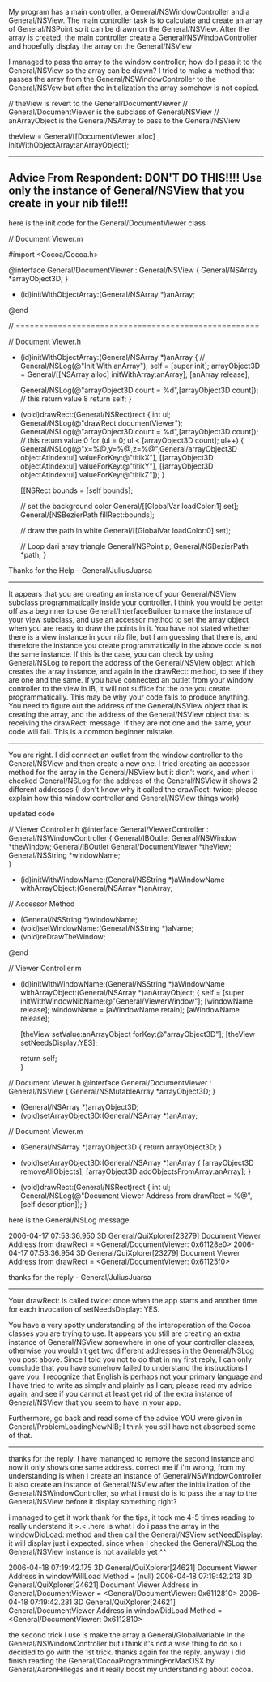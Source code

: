 My program has a main controller, a General/NSWindowController and a General/NSView.
The main controller task is to calculate and create an array of General/NSPoint so it can be drawn on the General/NSView.
After the array is created, the main controller create a General/NSWindowController and hopefully display the array on the General/NSView

I managed to pass the array to the window controller; how do I pass it to the General/NSView so the array can be drawn?
I tried to make a method that passes the array from the General/NSWindowController to the General/NSVew but after the initialization the array somehow is not copied.

    
// theView is revert to the General/DocumentViewer
// General/DocumentViewer is the subclass of General/NSView
// anArrayObject is the General/NSArray to pass to the General/NSView

theView = General/[[DocumentViewer alloc] initWithObjectArray:anArrayObject];


----
Advice From Respondent: **DON'T DO THIS!!!! Use only the instance of General/NSView that you create in your nib file!!!**
----

here is the init code for the General/DocumentViewer class

    

// Document Viewer.m

#import <Cocoa/Cocoa.h>

@interface General/DocumentViewer : General/NSView
{
	General/NSArray *arrayObject3D;
}

- (id)initWithObjectArray:(General/NSArray *)anArray;

@end

// ====================================================

// Document Viewer.h

- (id)initWithObjectArray:(General/NSArray *)anArray
{
//	General/NSLog(@"Init With anArray");
	self = [super init];
	arrayObject3D = General/[[NSArray alloc] initWithArray:anArray];
	[anArray release];	
	
	General/NSLog(@"arrayObject3D count = %d",[arrayObject3D count]); // this return value 8
	return self;
}

- (void)drawRect:(General/NSRect)rect
{
	int ul;
	General/NSLog(@"drawRect documentViewer");	
	General/NSLog(@"arrayObject3D count = %d",[arrayObject3D count]); // this return value 0
	for (ul = 0; ul < [arrayObject3D count]; ul++)
	{
		General/NSLog(@"x=%@,y=%@,z=%@",General/arrayObject3D objectAtIndex:ul] valueForKey:@"titikX"],
			  [[arrayObject3D objectAtIndex:ul] valueForKey:@"titikY"],
			  [[arrayObject3D objectAtIndex:ul] valueForKey:@"titikZ"]);
	}


	[[NSRect bounds = [self bounds];
	
	// set the background color
	General/[[GlobalVar loadColor:1] set];
	General/[NSBezierPath fillRect:bounds];
	
	// draw the path in white
	General/[[GlobalVar loadColor:0] set];
	
	// Loop dari array triangle
	General/NSPoint p;
	General/NSBezierPath *path;
}


Thanks for the Help - General/JuliusJuarsa

----

It appears that you are creating an instance of your General/NSView subclass programmatically inside your controller. I think you would be better off as a beginner to use General/InterfaceBuilder to make the instance of your view subclass, and use an accessor method to set the array object when you are ready to draw the points in it. You have not stated whether there is a view instance in your nib file, but I am guessing that there is, and therefore the instance you create programmatically in the above code is not the same instance. If this is the case, you can check by using General/NSLog to report the address of the General/NSView object which creates the array instance, and again in the drawRect: method, to see if they are one and the same. If you have connected an outlet from your window controller to the view in IB, it will not suffice for the one you create programmatically. This may be why your code fails to produce anything. You need to figure out the address of the General/NSView object that is creating the array, and the address of the General/NSView object that is receiving the drawRect: message. If they are not one and the same, your code will fail. This is a common beginner mistake.

----
You are right. I did connect an outlet from the window controller to the General/NSView and then create a new one. I tried creating an accessor method for the array in the General/NSView but it didn't work, and when i checked General/NSLog for the address of the General/NSView it shows 2 different addresses (I don't know why it called the drawRect: twice; please explain how this window controller and General/NSView things work)

updated code

    
// Viewer Controller.h
@interface General/ViewerController : General/NSWindowController
{
	General/IBOutlet General/NSWindow *theWindow;
	General/IBOutlet General/DocumentViewer *theView;
	General/NSString *windowName;	
}

- (id)initWithWindowName:(General/NSString *)aWindowName withArrayObject:(General/NSArray *)anArray;

// Accessor Method
- (General/NSString *)windowName;
- (void)setWindowName:(General/NSString *)aName;
- (void)reDrawTheWindow;

@end


// Viewer Controller.m
- (id)initWithWindowName:(General/NSString *)aWindowName withArrayObject:(General/NSArray *)anArrayObject;
{
	self = [super initWithWindowNibName:@"General/ViewerWindow"];
	[windowName release];
	windowName = [aWindowName retain];
	[aWindowName release];
	
	[theView setValue:anArrayObject forKey:@"arrayObject3D"];
	[theView setNeedsDisplay:YES];

	return self;	
}


// Document Viewer.h
@interface General/DocumentViewer : General/NSView
{
	General/NSMutableArray *arrayObject3D;
}

- (General/NSArray *)arrayObject3D;
- (void)setArrayObject3D:(General/NSArray *)anArray;

// Document Viewer.m
- (General/NSArray *)arrayObject3D
{
	return arrayObject3D;
}

- (void)setArrayObject3D:(General/NSArray *)anArray
{
	[arrayObject3D removeAllObjects];
	[arrayObject3D addObjectsFromArray:anArray];
}

- (void)drawRect:(General/NSRect)rect
{
	int ul;
	General/NSLog(@"Document Viewer Address from drawRect = %@",[self description]);
}



here is the General/NSLog message:
    
2006-04-17 07:53:36.950 3D General/QuiXplorer[23279] Document Viewer Address from drawRect = <General/DocumentViewer: 0x61128e0>
2006-04-17 07:53:36.954 3D General/QuiXplorer[23279] Document Viewer Address from drawRect = <General/DocumentViewer: 0x61125f0>


thanks for the reply - General/JuliusJuarsa

----

Your drawRect: is called twice: once when the app starts and another time for each invocation of setNeedsDisplay: YES.

You have a very spotty understanding of the interoperation of the Cocoa classes you are trying to use. It appears you still are creating an extra instance of General/NSView somewhere in one of your controller classes, otherwise you wouldn't get two different addresses in the General/NSLog you post above. Since I told you not to do that in my first reply, I can only conclude that you have somehow failed to understand the instructions I gave you. I recognize that English is perhaps not your primary language and I have tried to write as simply and plainly as I can; please read my advice again, and see if you cannot at least get rid of the extra instance of General/NSView that you seem to have in your app.

Furthermore, go back and read some of the advice YOU were given in General/ProblemLoadingNewNIB; I think you still have not absorbed some of that.

----
thanks for the reply. I have mananged to remove the second instance and now it only shows one same address. correct me if i'm wrong, from my understanding is when i create an instance of General/NSWIndowController it also create an instance of General/NSView after the initialization of the General/NSWindowController, so what i must do is to pass the array to the General/NSView before it display something right?

i managed to get it work thank for the tips, it took me 4-5 times reading to really understand it >.< .here is what i do i pass the array in the windowDidLoad: method and then call the General/NSView setNeedDisplay: it will display just i expected. since when I checked the General/NSLog the General/NSView instance is not available yet ^^

    
2006-04-18 07:19:42.175 3D General/QuiXplorer[24621] Document Viewer Address in windowWillLoad Method = (null)
2006-04-18 07:19:42.213 3D General/QuiXplorer[24621] Document Viewer Address in General/DocumentViewer = <General/DocumentViewer: 0x6112810>
2006-04-18 07:19:42.231 3D General/QuiXplorer[24621] General/DocumentViewer Address in windowDidLoad Method = <General/DocumentViewer: 0x6112810>


the second trick i use is make the array a General/GlobalVariable in the General/NSWindowController but i think it's not a wise thing to do so i decided to go with the 1st trick. thanks again for the reply. anyway i did finish reading the General/CocoaProgrammingForMacOSX by General/AaronHillegas and it really boost my understanding about cocoa.